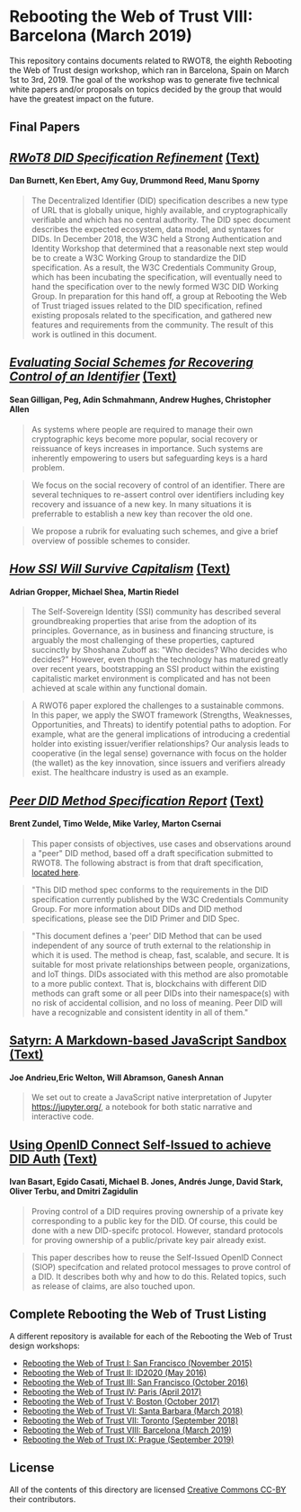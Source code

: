 # Rebooting the Web of Trust VIII: Barcelona (March 2019)

This repository contains documents related to RWOT8, the eighth
Rebooting the Web of Trust design workshop, which ran in
Barcelona, Spain on March 1st to 3rd, 2019. The goal of the workshop
was to generate five technical white papers and/or proposals on topics
decided by the group that would have the greatest impact on the
future.

## Final Papers

## [*RWoT8 DID Specification Refinement*](https://github.com/WebOfTrustInfo/rwot8-barcelona/blob/master/final-documents/did-spec-refinement.pdf) [(Text)](https://github.com/WebOfTrustInfo/rwot8-barcelona/blob/master/final-documents/did-spec-refinement.md)
#### Dan Burnett, Ken Ebert, Amy Guy, Drummond Reed, Manu Sporny

> The Decentralized Identifier (DID) specification describes a new type of URL that is globally unique, highly available, and cryptographically verifiable and which has no central authority. The DID spec document describes the expected ecosystem, data model, and syntaxes for DIDs. In December 2018, the W3C held a Strong Authentication and Identity Workshop that determined that a reasonable next step would be to create a W3C Working Group to standardize the DID specification. As a result, the W3C Credentials Community Group, which has been incubating the specification, will eventually need to hand the specification over to the newly formed W3C DID Working Group. In preparation for this hand off, a group at Rebooting the Web of Trust triaged issues related to the DID specification, refined existing proposals related to the specification, and gathered new features and requirements from the community. The result of this work is outlined in this document.

## [*Evaluating Social Schemes for Recovering Control of an Identifier*](https://nbviewer.jupyter.org/github/WebOfTrustInfo/rwot8-barcelona/blob/master/final-documents/evaluating-social-recovery.pdf) [(Text)](https://github.com/WebOfTrustInfo/rwot8-barcelona/blob/master/final-documents/evaluating-social-recovery.md)
#### Sean Gilligan, Peg, Adin Schmahmann, Andrew Hughes, Christopher Allen

> As systems where people are required to manage their own cryptographic keys become more popular, social recovery or reissuance of keys increases in importance. Such systems are inherently empowering to users but safeguarding keys is a hard problem.

> We focus on the social recovery of control of an identifier. There are several techniques to re-assert control over identifiers including key recovery and issuance of a new key. In many situations it is preferrable to establish a new key than recover the old one.

> We propose a rubrik for evaluating such schemes, and give a brief overview of possible schemes to consider.

## [*How SSI Will Survive Capitalism*](https://github.com/WebOfTrustInfo/rwot8-barcelona/blob/master/final-documents/how-ssi-will-survive-capitalism.pdf) [(Text)](https://github.com/WebOfTrustInfo/rwot8-barcelona/blob/master/final-documents/how-ssi-will-survive-capitalism.md)
#### Adrian Gropper, Michael Shea, Martin Riedel

> The Self-Sovereign Identity (SSI) community has described several groundbreaking properties that arise from the adoption of its principles. Governance, as in business and financing structure, is arguably the most challenging of these properties, captured succinctly by Shoshana Zuboff as: "Who decides? Who decides who decides?" However, even though the technology has matured greatly over recent years, bootstrapping an SSI product within the existing capitalistic market environment is complicated and has not been achieved at scale within any functional domain.

> A RWOT6 paper explored the challenges to a sustainable commons. In this paper, we apply the SWOT framework (Strengths, Weaknesses, Opportunities, and Threats) to identify potential paths to adoption. For example, what are the general implications of introducing a credential holder into existing issuer/verifier relationships? Our analysis leads to cooperative (in the legal sense) governance with focus on the holder (the wallet) as the key innovation, since issuers and verifiers already exist. The healthcare industry is used as an example.

## [*Peer DID Method Specification Report*](https://github.com/WebOfTrustInfo/rwot8-barcelona/blob/master/final-documents/peer-DID-method-spec-report.pdf) [(Text)](https://github.com/WebOfTrustInfo/rwot8-barcelona/blob/master/final-documents/peer-DID-method-spec-report.md)
#### Brent Zundel, Timo Welde, Mike Varley, Marton Csernai

> This paper consists of objectives, use cases and observations around a "peer" DID method, based off a draft specification submitted to RWOT8. The following abstract is from that draft specification, [located here](https://dhh1128.github.io/peer-did-method-spec/index.html).

> "This DID method spec conforms to the requirements in the DID specification currently published by the W3C Credentials Community Group. For more information about DIDs and DID method specifications, please see the DID Primer and DID Spec.

> "This document defines a 'peer' DID Method that can be used independent of any source of truth external to the relationship in which it is used. The method is cheap, fast, scalable, and secure. It is suitable for most private relationships between people, organizations, and IoT things. DIDs associated with this method are also promotable to a more public context. That is, blockchains with different DID methods can graft some or all peer DIDs into their namespace(s) with no risk of accidental collision, and no loss of meaning. Peer DID will have a recognizable and consistent identity in all of them."

## [Satyrn: A Markdown-based JavaScript Sandbox](https://github.com/WebOfTrustInfo/rwot8-barcelona/blob/master/final-documents/satyrn.pdf) [(Text)](https://github.com/WebOfTrustInfo/rwot8-barcelona/blob/master/final-documents/satyrn.md)
#### Joe Andrieu,Eric Welton, Will Abramson, Ganesh Annan

> We set out to create a JavaScript native interpretation of Jupyter https://jupyter.org/, a notebook for both static narrative and interactive code.

## [Using OpenID Connect Self-Issued to achieve DID Auth](https://nbviewer.jupyter.org/github/WebOfTrustInfo/rwot8-barcelona/blob/master/final-documents/did-auth-oidc.pdf) [(Text)](https://github.com/WebOfTrustInfo/rwot8-barcelona/blob/master/final-documents/did-auth-oidc.md)
#### Ivan Basart, Egido Casati, Michael B. Jones, Andrés Junge, David Stark, Oliver Terbu, and Dmitri Zagidulin

> Proving control of a DID requires proving ownership of a private key corresponding to a public key for the DID.
Of course, this could be done with a new DID-specifc protocol. However, standard protocols for proving
ownership of a public/private key pair already exist.

> This paper describes how to reuse the Self-Issued OpenID Connect (SIOP) specifcation and related protocol
messages to prove control of a DID. It describes both why and how to do this. Related topics, such as release of
claims, are also touched upon.

## Complete Rebooting the Web of Trust Listing

A different repository is available for each of the Rebooting the Web of Trust design workshops:

* [Rebooting the Web of Trust I: San Francisco (November 2015)](https://github.com/WebOfTrustInfo/rebooting-the-web-of-trust)
* [Rebooting the Web of Trust II: ID2020 (May 2016)](https://github.com/WebOfTrustInfo/ID2020DesignWorkshop)
* [Rebooting the Web of Trust III: San Francisco (October 2016)](https://github.com/WebOfTrustInfo/rebooting-the-web-of-trust-fall2016)
* [Rebooting the Web of Trust IV: Paris (April 2017)](https://github.com/WebOfTrustInfo/rebooting-the-web-of-trust-spring2017)
* [Rebooting the Web of Trust V: Boston (October 2017)](https://github.com/WebOfTrustInfo/rebooting-the-web-of-trust-fall2017)
* [Rebooting the Web of Trust VI: Santa Barbara (March 2018)](https://github.com/WebOfTrustInfo/rebooting-the-web-of-trust-spring2018)
* [Rebooting the Web of Trust VII: Toronto (September 2018)](https://github.com/WebOfTrustInfo/rwot7-fall2018)
* [Rebooting the Web of Trust VIII: Barcelona (March 2019)](https://github.com/WebOfTrustInfo/rwot8-barcelona)
* [Rebooting the Web of Trust IX: Prague (September 2019)](https://github.com/WebOfTrustInfo/rwot9-prague)

## License

All of the contents of this directory are licensed [Creative Commons CC-BY](https://github.com/WebOfTrustInfo/rebooting-the-web-of-trust/blob/master/final-documents/LICENSE-CC-BY-4.0.md) their contributors.
